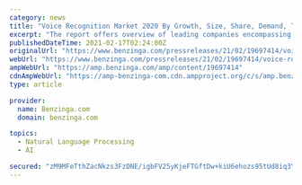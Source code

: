 ```yaml
---
category: news
title: "Voice Recognition Market 2020 By Growth, Size, Share, Demand, Trends and Analysis Research Report 2025"
excerpt: "The report offers overview of leading companies encompassing their successful marketing strategies, market contribution, recent developments in both historic and present contexts. The Voice Recognition Market was valued at USD 10."
publishedDateTime: 2021-02-17T02:24:00Z
originalUrl: "https://www.benzinga.com/pressreleases/21/02/19697414/voice-recognition-market-2020-by-growth-size-share-demand-trends-and-analysis-research-report-2025"
webUrl: "https://www.benzinga.com/pressreleases/21/02/19697414/voice-recognition-market-2020-by-growth-size-share-demand-trends-and-analysis-research-report-2025"
ampWebUrl: "https://amp.benzinga.com/amp/content/19697414"
cdnAmpWebUrl: "https://amp-benzinga-com.cdn.ampproject.org/c/s/amp.benzinga.com/amp/content/19697414"
type: article

provider:
  name: Benzinga.com
  domain: benzinga.com

topics:
  - Natural Language Processing
  - AI

secured: "zM9MFeTthZacNkzs3FzDNE/igbFV25yKjeFTGftDw+kiU6ehozs95tUd8iq3YeB66oghSpXVHcxgkxjDyeY9G93EAopehtwmdytJEozyUguG0ng4hmqzJWUPfhloKHzRQoZbrU/j2dSooV7YxwINgC5nJiri+e+ffX0jsqbngJqmo3RjN5yXyUpWzyqbd8MD9CRCROmBkYjGJIIjbBI5/0g1Ez5EMCC75IakzrxzPvG0PZLMMcrKj4wuVQ1vD+PQDD0U+VtncA4ny6R+eTJQaCIk7An2eYeg3Imiz+XGLsv2IC37DiidH2FJ2MU6XVDPfOfISxPcOKnhg3AxYvHkvtdT0d7bsdO3HolVPq+Dg8Q=;lDwjr7HpDMjWTDnbFWeRyA=="
---
```


